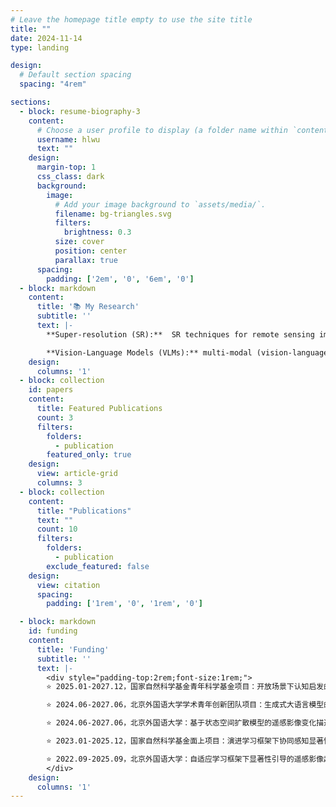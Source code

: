 ```yaml
---
# Leave the homepage title empty to use the site title
title: ""
date: 2024-11-14
type: landing

design:
  # Default section spacing
  spacing: "4rem"

sections:
  - block: resume-biography-3
    content:
      # Choose a user profile to display (a folder name within `content/authors/`)
      username: hlwu
      text: ""
    design:
      margin-top: 1
      css_class: dark
      background:
        image:
          # Add your image background to `assets/media/`.
          filename: bg-triangles.svg
          filters:
            brightness: 0.3
          size: cover
          position: center
          parallax: true
      spacing:
        padding: ['2em', '0', '6em', '0']
  - block: markdown
    content:
      title: '📚 My Research'
      subtitle: ''
      text: |-
        **Super-resolution (SR):**  SR techniques for remote sensing images, particularly continuous-scale methods, developing lightweight and dynamic models to enhance data quality.

        **Vision-Language Models (VLMs):** multi-modal (vision-language) remote sensing data processing, involving efficient image-text retrieval and change interpretation in large datasets.
    design:
      columns: '1'
  - block: collection
    id: papers
    content:
      title: Featured Publications
      count: 3
      filters:
        folders:
          - publication
        featured_only: true
    design:
      view: article-grid
      columns: 3
  - block: collection
    content:
      title: "Publications"
      text: ""
      count: 10
      filters:
        folders:
          - publication
        exclude_featured: false
    design:
      view: citation
      spacing:
        padding: ['1rem', '0', '1rem', '0']

  - block: markdown
    id: funding
    content:
      title: 'Funding'
      subtitle: ''
      text: |- 
        <div style="padding-top:2rem;font-size:1rem;">
        ⭐ 2025.01-2027.12，国家自然科学基金青年科学基金项目：开放场景下认知启发的遥感影像超分辨率重建方法研究, 主持

        ⭐ 2024.06-2027.06，北京外国语大学学术青年创新团队项目：生成式大语言模型的核心价值观对齐研究，参与

        ⭐ 2024.06-2027.06，北京外国语大学：基于状态空间扩散模型的遥感影像变化描述方法研究，参与

        ⭐ 2023.01-2025.12，国家自然科学基金面上项目：演进学习框架下协同感知显著性引导的弱标注遥感影像语义分割方法研究，参与

        ⭐ 2022.09-2025.09，北京外国语大学：自适应学习框架下显著性引导的遥感影像超分辨率重建方法研究，主持
        </div>
    design:
      columns: '1'
---
```

